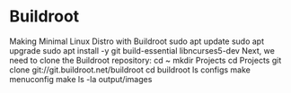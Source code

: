 # Buildroot
Making Minimal Linux Distro with Buildroot
sudo apt update
sudo apt upgrade
sudo apt install -y git build-essential libncurses5-dev
Next, we need to clone the Buildroot repository:
cd ~
mkdir Projects
cd Projects
git clone git://git.buildroot.net/buildroot
cd buildroot
ls configs
make menuconfig
make
ls -la output/images
